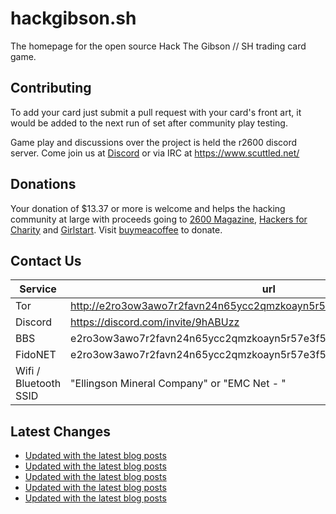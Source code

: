 # hackgibson.sh
The homepage for the open source Hack The Gibson // SH trading card game.


## Contributing

To add your card just submit a pull request with your card's front art, it would be added to the next run of set after community play testing.

Game play and discussions over the project is held the r2600 discord server. Come join us at [Discord](https://discord.com/invite/9hABUzz) or via IRC at https://www.scuttled.net/


## Donations

Your donation of $13.37 or more is welcome and helps the hacking community at large with proceeds going to [2600 Magazine](https://2600.com/), [Hackers for Charity](https://hackersforcharity.org) and [Girlstart](https://girlstart.org).  Visit [buymeacoffee](https://www.buymeacoffee.com/hackgibson.sh) to donate.


## Contact Us

Service | url
-|-
Tor | http://e2ro3ow3awo7r2favn24n65ycc2qmzkoayn5r57e3f56nvjwdcgg32ad.onion
Discord | https://discord.com/invite/9hABUzz
BBS | e2ro3ow3awo7r2favn24n65ycc2qmzkoayn5r57e3f56nvjwdcgg32ad.onion:23
FidoNET | e2ro3ow3awo7r2favn24n65ycc2qmzkoayn5r57e3f56nvjwdcgg32ad.onion:24554
Wifi / Bluetooth SSID | "Ellingson Mineral Company" or "EMC Net - <fidonet address>"

## Latest Changes
<!-- BLOG-POST-LIST:START -->
- [Updated with the latest blog posts](https://github.com/DFW2600/hackgibson.sh/commit/d5573540cd21521895d83ec6c89cf3e8643f7f61)
- [Updated with the latest blog posts](https://github.com/DFW2600/hackgibson.sh/commit/13c8150bc0268f4422b28d69caa65c89b3afaa78)
- [Updated with the latest blog posts](https://github.com/DFW2600/hackgibson.sh/commit/12f01918d3d0d5d0a9ec3e9ddd746696f00431a4)
- [Updated with the latest blog posts](https://github.com/DFW2600/hackgibson.sh/commit/b0d04278a43aacb17d0c6d92e695b64f6f4b71b4)
- [Updated with the latest blog posts](https://github.com/DFW2600/hackgibson.sh/commit/ae4631471d18eff98fec75415e7e165d9b9e2aed)
<!-- BLOG-POST-LIST:END -->
